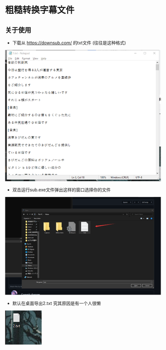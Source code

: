 # 粗糙转换字幕文件



## 关于使用

* 下载从 https://downsub.com/ 的txt文件 (往往是这种格式)

![格式](pic\00.png)

* 双击运行sub.exe文件弹出这样的窗口选择你的文件

![01](pic\01.png)

* 默认在桌面导出2.txt 究其原因是有一个人很懒

![03](pic\03.png)
